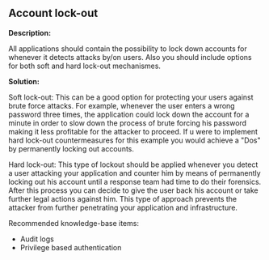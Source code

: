 
Account lock-out
-------

**Description:**

All applications should contain the possibility to lock down accounts for whenever it
detects attacks by/on users. Also you should include options for both soft and hard
lock-out mechanismes. 

 
**Solution:**

Soft lock-out:
This can be a good option for protecting your users against brute force attacks.
For example, whenever the user enters a wrong password three times, the application could
lock down the account for a minute in order to slow down the process of brute forcing his
password making it less profitable for the attacker to proceed. If u were to implement
hard lock-out countermeasures for this example you would achieve a "Dos" by permanently
locking out accounts.

Hard lock-out:
This type of lockout should be applied whenever you detect a user attacking your 
application and counter him by means of permanently locking out his account until a 
response team had time to do their forensics. After this process you can decide to 
give the user back his account or take further legal actions against him.
This type of approach prevents the attacker from further penetrating your application
and infrastructure. 


Recommended knowledge-base items:

- Audit logs
- Privilege based authentication
